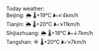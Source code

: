 Today weather:  
Beijing: 🌦 🌡️+19°C 🌬️↙4km/h  
Tianjin: 🌦 🌡️+20°C 🌬️↘11km/h  
Shijiazhuang: 🌦 🌡️+18°C 🌬️↓7km/h  
Tangshan: ☀️ 🌡️+20°C 🌬️↘7km/h  
